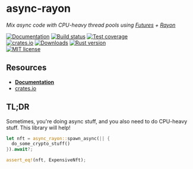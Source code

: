 # async-rayon

_Mix async code with CPU-heavy thread pools using [Futures][futures-url] + [Rayon][rayon-url]_

[futures-url]: https://docs.rs/futures
[rayon-url]: https://docs.rs/rayon

[![Documentation][docs-badge]][docs-url]
[![Build status][build-badge]][build-url]
[![Test coverage][coverage-badge]][coverage-url]
<br />
[![crates.io][crates-badge]][crates-url]
[![Downloads][downloads-badge]][crates-url]
[![Rust version][rust-version-badge]][rust-version-link]
<br />
[![MIT license][license-badge]][license-url]

[build-badge]: https://img.shields.io/github/workflow/status/ArvinSKushwaha/async-rayon/CI?labelColor=112&logo=github&logoColor=fff&style=flat-square
[build-url]: https://github.com/ArvinSKushwaha/async-rayon/actions
[coverage-badge]: https://img.shields.io/codecov/c/gh/ArvinSKushwaha/async-rayon?labelColor=112&logo=codecov&logoColor=fff&style=flat-square
[coverage-url]: https://codecov.io/gh/ArvinSKushwaha/async-rayon
[crates-badge]: https://img.shields.io/crates/v/async-rayon?labelColor=112&logo=rust&logoColor=fff&style=flat-square
[crates-url]: https://crates.io/crates/async-rayon
[docs-badge]: https://img.shields.io/docsrs/async-rayon?labelColor=112&logo=read-the-docs&logoColor=fff&style=flat-square
[docs-url]: https://docs.rs/async-rayon
[downloads-badge]: https://img.shields.io/crates/d/async-rayon?labelColor=112&color=informational&style=flat-square
[license-badge]: https://img.shields.io/crates/l/async-rayon?labelColor=112&style=flat-square
[license-url]: https://github.com/ArvinSKushwaha/async-rayon/blob/main/LICENSE.txt
[rust-version-badge]: https://img.shields.io/badge/rustc-1.45+-informational?logo=rust&logoColor=fff&labelColor=112&style=flat-square
[rust-version-link]: https://www.rust-lang.org

## Resources

- [**Documentation**][docs-url]
- [crates.io][crates-url]

## TL;DR

Sometimes, you're doing async stuff, and you also need to do CPU-heavy
stuff. This library will help!

```rust
let nft = async_rayon::spawn_async(|| {
  do_some_crypto_stuff()
}).await?;

assert_eq!(nft, ExpensiveNft);
```
